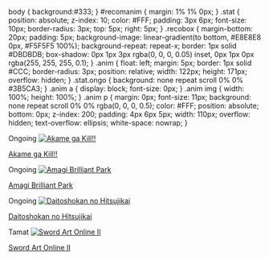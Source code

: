 body {
    background:#333;
}
#recomanim {
    margin: 1% 1% 0px;
}
.stat {
    position: absolute;
    z-index: 10;
    color: #FFF;
    padding: 3px 6px;
    font-size: 10px;
    border-radius: 3px;
    top: 5px;
    right: 5px;
}
.recobox {
    margin-bottom: 20px;
    padding: 5px;
    background-image: linear-gradient(to bottom, #E8E8E8 0px, #F5F5F5 100%);
    background-repeat: repeat-x;
    border: 1px solid #DBDBDB;
    box-shadow: 0px 1px 3px rgba(0, 0, 0, 0.05) inset, 0px 1px 0px rgba(255, 255, 255, 0.1);
}
.anim {
    float: left;
    margin: 5px;
    border: 1px solid #CCC;
    border-radius: 3px;
    position: relative;
    width: 122px;
    height: 171px;
    overflow: hidden;
}
.stat.ongo {
    background: none repeat scroll 0% 0% #3B5CA3;
}
.anim a {
    display: block;
    font-size: 0px;
}
.anim img {
    width: 100%;
    height: 100%;
}
.anim p {
    margin: 0px;
    font-size: 11px;
    background: none repeat scroll 0% 0% rgba(0, 0, 0, 0.5);
    color: #FFF;
    position: absolute;
    bottom: 0px;
    z-index: 200;
    padding: 4px 6px 5px;
    width: 110px;
    overflow: hidden;
    text-overflow: ellipsis;
    white-space: nowrap;
}

<div id='recomanim'>
<div class='anim'>
<span class='stat ongo'>Ongoing</span>
<a href='#'>
<img src='https://3.bp.blogspot.com/-pgOYhL93t_8/XkvYBi_YbfI/AAAAAAAACSQ/S1NfBWCylm0CMcxDjfu1WxuJzy1-85PxACNcBGAsYHQ/s400-rw/oresuki.jpg' title='Akame ga Kill!!'/>
<p>Akame ga Kill!!</p>
</a>
</div>
<div class='anim'>
<span class='stat ongo'>Ongoing</span>
<a href='#'>
<img src='https://blogger.googleusercontent.com/img/a/AVvXsEg6zrqrCnJtamu09qsUz2UAFD_hz2788RGi93dthvB8S20DB_r8o74IE9SNWwDkn_FxjWAFwZzfR_h3k1EvDoB0Gonq__1SfWh9xl2jZ02QD0HitmN8DZHVsidXp1D4YAC0wYtcly60v5iAjxx_YweZlXR4nTSn_KVx3TU4f3NOE6coqhtYQpjvskEWiw=s400-rw' title='Amagi Brilliant Park'/>
<p>Amagi Brilliant Park</p>
</a>
</div>
<div class='anim'>
<span class='stat ongo'>Ongoing</span>
<a href='#'>
<img src='https://blogger.googleusercontent.com/img/a/AVvXsEi5xt8lpdZClyDzvQTvobJjHYIy29YMsYfz3u6-09uRGrptu9nsIeeDBoHikuESGUUOjyLlPOBif2UZZ8yWLxObC1urIdqYw3_Yre4_vzFEBNjzbZodU5DBCTlnGo25azC3zDoE2HoVyT3Hel8f5eaPZQhbMCCn6BTdPTBBY8B2krrZjcQTephi11j-wA=s400-rw' title='Daitoshokan no Hitsujikai'/>
<p>Daitoshokan no Hitsujikai</p>
</a>
</div>
<div class='anim'>
<span class='stat ongo'>Tamat</span>
<a href='#'>
<img src='https://blogger.googleusercontent.com/img/a/AVvXsEjzDo8LZSfoGAVq6NKsGa6VXC8SZUvtVheYhLi3U8tXD5aX_ANdTgi1yQpnF0CmvO-6JXGR7j22zgrHzFCEkvSIOLDwG78gAaBp0BUmyMSYWBDSOZ7ZngvvgLzS4N_e_hqp9Ar3NFPlayOjvM2VTel6wFQUMm-PEeOIl7i5zNtPs5fgQJt6GXIoKVkePA=s400-rw' title='Sword Art Online II'/>
<p>Sword Art Online II</p>
</a>
</div>
</div></div>
